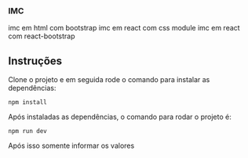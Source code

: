 ### IMC

imc em html com bootstrap
imc em react com css module
imc em react com react-bootstrap

## Instruções

Clone o projeto e em seguida rode o comando para instalar as dependências:

`npm install`

Após instaladas as dependências, o comando para rodar o projeto é:

`npm run dev`

Após isso somente informar os valores
